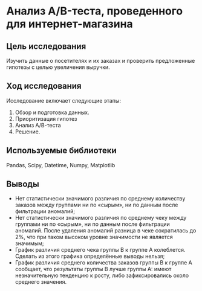 # Анализ A/B-теста, проведенного для интернет-магазина

## Цель исследования

Изучить данные о посетителях и их заказах и проверить предложенные гипотезы с целью увеличения выручки.

## Ход исследования

Исследование включает следующие этапы:

1. Обзор и подготовка данных.
2. Приоритизация гипотез
3. Анализ А/В-теста
4. Решение.

## Используемые библиотеки

Pandas, Scipy, Datetime, Numpy, Matplotlib

## Выводы

- Нет статистически значимого различия по среднему количеству заказов между группами ни по «сырым», ни по данным после фильтрации аномалий;
- Нет статистически значимого различия по среднему чеку между группами ни по «сырым», ни по данным после фильтрации аномалий. После удаления аномалий разница в чеке сократилась до 2%, что при таком высоком уровне значимости не является значимым;
- График различия среднего чека группы B к группе A колеблется. Сделать из этого графика определённые выводы нельзя;
- График различия среднего количества заказов группы B к группе A сообщает, что результаты группы B лучше группы A: имеют незначительную тенденцию к росту, либо зафиксировались около среднего значения.
